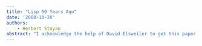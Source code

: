 ```yaml
---
title: "Lisp 50 Years Ago"
date: '2008-10-20'
authors: 
    - Herbert Stoyan
abstract: "I acknowledge the help of David Elsweiler to get this paper more readable."
---
```


